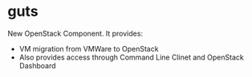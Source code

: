 # guts
New OpenStack Component. It provides:

- VM migration from VMWare to OpenStack
- Also provides access through Command Line Clinet and OpenStack Dashboard
